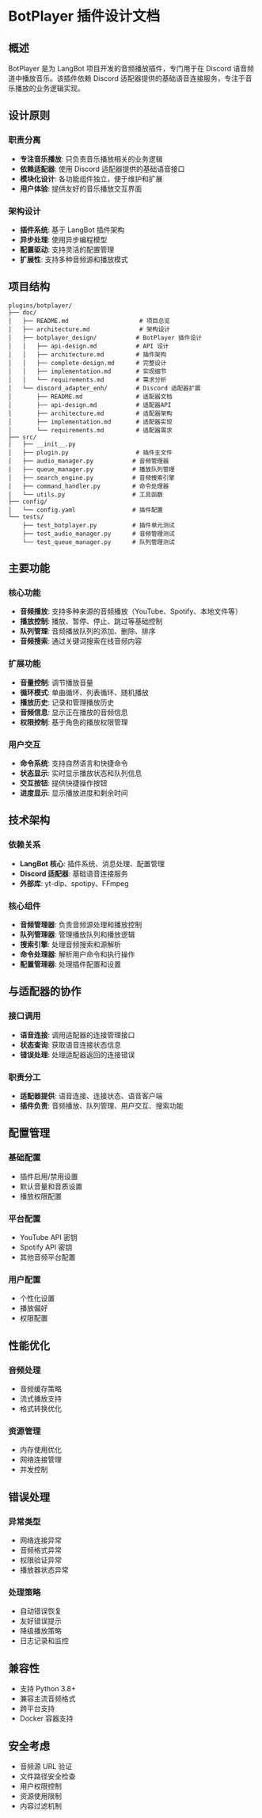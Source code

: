 # BotPlayer 插件设计文档

## 概述

BotPlayer 是为 LangBot 项目开发的音频播放插件，专门用于在 Discord 语音频道中播放音乐。该插件依赖 Discord 适配器提供的基础语音连接服务，专注于音乐播放的业务逻辑实现。

## 设计原则

### 职责分离
- **专注音乐播放**: 只负责音乐播放相关的业务逻辑
- **依赖适配器**: 使用 Discord 适配器提供的基础语音接口
- **模块化设计**: 各功能组件独立，便于维护和扩展
- **用户体验**: 提供友好的音乐播放交互界面

### 架构设计
- **插件系统**: 基于 LangBot 插件架构
- **异步处理**: 使用异步编程模型
- **配置驱动**: 支持灵活的配置管理
- **扩展性**: 支持多种音频源和播放模式

## 项目结构

```
plugins/botplayer/
├── doc/
│   ├── README.md                    # 项目总览
│   ├── architecture.md              # 架构设计
│   ├── botplayer_design/           # BotPlayer 插件设计
│   │   ├── api-design.md           # API 设计
│   │   ├── architecture.md         # 插件架构
│   │   ├── complete-design.md      # 完整设计
│   │   ├── implementation.md       # 实现细节
│   │   └── requirements.md         # 需求分析
│   └── discord_adapter_enh/        # Discord 适配器扩展
│       ├── README.md               # 适配器文档
│       ├── api-design.md           # 适配器API
│       ├── architecture.md         # 适配器架构
│       ├── implementation.md       # 适配器实现
│       └── requirements.md         # 适配器需求
├── src/
│   ├── __init__.py
│   ├── plugin.py                   # 插件主文件
│   ├── audio_manager.py           # 音频管理器
│   ├── queue_manager.py           # 播放队列管理
│   ├── search_engine.py           # 音频搜索引擎
│   ├── command_handler.py         # 命令处理器
│   └── utils.py                   # 工具函数
├── config/
│   └── config.yaml                # 插件配置
└── tests/
    ├── test_botplayer.py          # 插件单元测试
    ├── test_audio_manager.py      # 音频管理测试
    └── test_queue_manager.py      # 队列管理测试
```

## 主要功能

### 核心功能
- **音频播放**: 支持多种来源的音频播放（YouTube、Spotify、本地文件等）
- **播放控制**: 播放、暂停、停止、跳过等基础控制
- **队列管理**: 音频播放队列的添加、删除、排序
- **音频搜索**: 通过关键词搜索在线音频内容

### 扩展功能
- **音量控制**: 调节播放音量
- **循环模式**: 单曲循环、列表循环、随机播放
- **播放历史**: 记录和管理播放历史
- **音频信息**: 显示正在播放的音频信息
- **权限控制**: 基于角色的播放权限管理

### 用户交互
- **命令系统**: 支持自然语言和快捷命令
- **状态显示**: 实时显示播放状态和队列信息
- **交互按钮**: 提供快捷操作按钮
- **进度显示**: 显示播放进度和剩余时间

## 技术架构

### 依赖关系
- **LangBot 核心**: 插件系统、消息处理、配置管理
- **Discord 适配器**: 基础语音连接服务
- **外部库**: yt-dlp、spotipy、FFmpeg

### 核心组件
- **音频管理器**: 负责音频源处理和播放控制
- **队列管理器**: 管理播放队列和播放逻辑
- **搜索引擎**: 处理音频搜索和源解析
- **命令处理器**: 解析用户命令和执行操作
- **配置管理器**: 处理插件配置和设置

## 与适配器的协作

### 接口调用
- **语音连接**: 调用适配器的连接管理接口
- **状态查询**: 获取语音连接状态信息
- **错误处理**: 处理适配器返回的连接错误

### 职责分工
- **适配器提供**: 语音连接、连接状态、语音客户端
- **插件负责**: 音频播放、队列管理、用户交互、搜索功能

## 配置管理

### 基础配置
- 插件启用/禁用设置
- 默认音量和音质设置
- 播放权限配置

### 平台配置
- YouTube API 密钥
- Spotify API 密钥
- 其他音频平台配置

### 用户配置
- 个性化设置
- 播放偏好
- 权限配置

## 性能优化

### 音频处理
- 音频缓存策略
- 流式播放支持
- 格式转换优化

### 资源管理
- 内存使用优化
- 网络连接管理
- 并发控制

## 错误处理

### 异常类型
- 网络连接异常
- 音频格式异常
- 权限验证异常
- 播放器状态异常

### 处理策略
- 自动错误恢复
- 友好错误提示
- 降级播放策略
- 日志记录和监控

## 兼容性

- 支持 Python 3.8+
- 兼容主流音频格式
- 跨平台支持
- Docker 容器支持

## 安全考虑

- 音频源 URL 验证
- 文件路径安全检查
- 用户权限控制
- 资源使用限制
- 内容过滤机制
